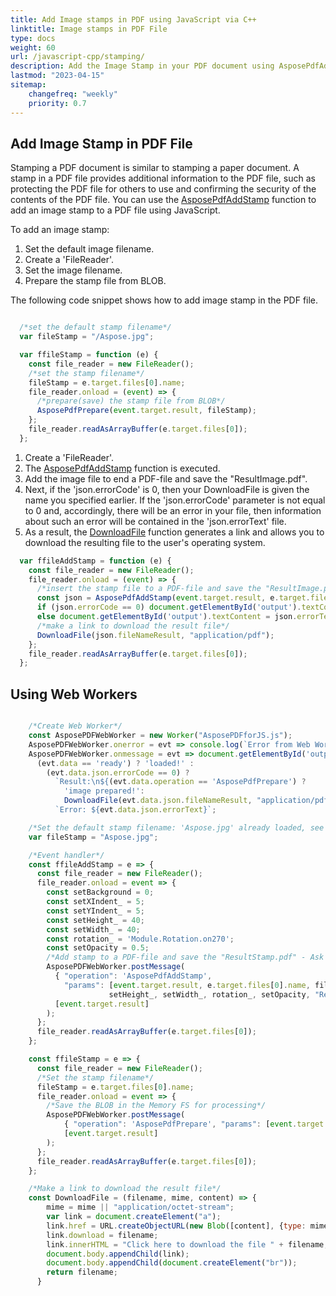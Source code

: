 ```yaml
---
title: Add Image stamps in PDF using JavaScript via C++ 
linktitle: Image stamps in PDF File
type: docs
weight: 60
url: /javascript-cpp/stamping/
description: Add the Image Stamp in your PDF document using AsposePdfAddStamp function with the JavaScript tool.
lastmod: "2023-04-15"
sitemap:
    changefreq: "weekly"
    priority: 0.7
---
```


## Add Image Stamp in PDF File

Stamping a PDF document is similar to stamping a paper document. A stamp in a PDF file provides additional information to the PDF file, such as protecting the PDF file for others to use and confirming the security of the contents of the PDF file.
You can use the [AsposePdfAddStamp](https://reference.aspose.com/pdf/javascript-cpp/core/asposepdfaddstamp/) function to add an image stamp to a PDF file using JavaScript.

To add an image stamp:

1. Set the default image filename.
1. Create a 'FileReader'.
1. Set the image filename.
1. Prepare the stamp file from BLOB.

The following code snippet shows how to add image stamp in the PDF file.

```js

  /*set the default stamp filename*/
  var fileStamp = "/Aspose.jpg";

  var ffileStamp = function (e) {
    const file_reader = new FileReader();
    /*set the stamp filename*/
    fileStamp = e.target.files[0].name;
    file_reader.onload = (event) => {
      /*prepare(save) the stamp file from BLOB*/
      AsposePdfPrepare(event.target.result, fileStamp);
    };
    file_reader.readAsArrayBuffer(e.target.files[0]);
  };
```

1. Create a 'FileReader'.
1. The [AsposePdfAddStamp](https://reference.aspose.com/pdf/javascript-cpp/core/asposepdfaddstamp/) function is executed.
1. Add the image file to end a PDF-file and save the "ResultImage.pdf".
1. Next, if the 'json.errorCode' is 0, then your DownloadFile is given the name you specified earlier. If the 'json.errorCode' parameter is not equal to 0 and, accordingly, there will be an error in your file, then information about such an error will be contained in the 'json.errorText' file.
1. As a result, the [DownloadFile](https://reference.aspose.com/pdf/javascript-cpp/misc/downloadfile/) function generates a link and allows you to download the resulting file to the user's operating system.

```js
  var ffileAddStamp = function (e) {
    const file_reader = new FileReader();
    file_reader.onload = (event) => {
      /*insert the stamp file to a PDF-file and save the "ResultImage.pdf"*/
      const json = AsposePdfAddStamp(event.target.result, e.target.files[0].name, fileStamp, 0, 5, 5, 40, 40, Module.Rotation.on270, 0.5, "ResultStamp.pdf");
      if (json.errorCode == 0) document.getElementById('output').textContent = json.fileNameResult;
      else document.getElementById('output').textContent = json.errorText;
      /*make a link to download the result file*/
      DownloadFile(json.fileNameResult, "application/pdf");
    };
    file_reader.readAsArrayBuffer(e.target.files[0]);
  };
```

## Using Web Workers

```js

    /*Create Web Worker*/
    const AsposePDFWebWorker = new Worker("AsposePDFforJS.js");
    AsposePDFWebWorker.onerror = evt => console.log(`Error from Web Worker: ${evt.message}`);
    AsposePDFWebWorker.onmessage = evt => document.getElementById('output').textContent = 
      (evt.data == 'ready') ? 'loaded!' :
        (evt.data.json.errorCode == 0) ?
          `Result:\n${(evt.data.operation == 'AsposePdfPrepare') ?
            'image prepared!':
            DownloadFile(evt.data.json.fileNameResult, "application/pdf", evt.data.params[0])}` :
          `Error: ${evt.data.json.errorText}`;

    /*Set the default stamp filename: 'Aspose.jpg' already loaded, see settings in 'settings.json'*/
    var fileStamp = "Aspose.jpg";

    /*Event handler*/
    const ffileAddStamp = e => {
      const file_reader = new FileReader();
      file_reader.onload = event => {
        const setBackground = 0;
        const setXIndent_ = 5;
        const setYIndent_ = 5;
        const setHeight_ = 40;
        const setWidth_ = 40;
        const rotation_ = 'Module.Rotation.on270';
        const setOpacity = 0.5;
        /*Add stamp to a PDF-file and save the "ResultStamp.pdf" - Ask Web Worker*/
        AsposePDFWebWorker.postMessage(
          { "operation": 'AsposePdfAddStamp',
            "params": [event.target.result, e.target.files[0].name, fileStamp, setBackground, setXIndent_, setYIndent_,
                      setHeight_, setWidth_, rotation_, setOpacity, "ResultStamp.pdf"] },
          [event.target.result]
        );
      };
      file_reader.readAsArrayBuffer(e.target.files[0]);
    };

    const ffileStamp = e => {
      const file_reader = new FileReader();
      /*Set the stamp filename*/
      fileStamp = e.target.files[0].name;
      file_reader.onload = event => {
        /*Save the BLOB in the Memory FS for processing*/
        AsposePDFWebWorker.postMessage(
            { "operation": 'AsposePdfPrepare', "params": [event.target.result, e.target.files[0].name] },
            [event.target.result]
        );
      };
      file_reader.readAsArrayBuffer(e.target.files[0]);
    };

    /*Make a link to download the result file*/
    const DownloadFile = (filename, mime, content) => {
        mime = mime || "application/octet-stream";
        var link = document.createElement("a"); 
        link.href = URL.createObjectURL(new Blob([content], {type: mime}));
        link.download = filename;
        link.innerHTML = "Click here to download the file " + filename;
        document.body.appendChild(link); 
        document.body.appendChild(document.createElement("br"));
        return filename;
      }
```
